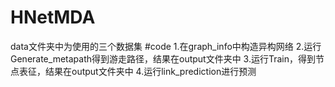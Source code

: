 # HNetMDA
data文件夹中为使用的三个数据集
#code
1.在graph_info中构造异构网络
2.运行Generate_metapath得到游走路径，结果在output文件夹中
3.运行Train，得到节点表征，结果在output文件夹中
4.运行link_prediction进行预测
